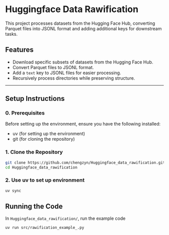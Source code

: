 # Huggingface Data Rawification

This project processes datasets from the Hugging Face Hub, converting Parquet files into JSONL format and adding additional keys for downstream tasks.

## Features

- Download specific subsets of datasets from the Hugging Face Hub.
- Convert Parquet files to JSONL format.
- Add a `text` key to JSONL files for easier processing.
- Recursively process directories while preserving structure.

---

## Setup Instructions

### 0. Prerequisites

Before setting up the environment, ensure you have the following installed:

- uv (for setting up the environment)
- git (for cloning the repository)

### 1. Clone the Repository

```bash
git clone https://github.com/chengzyn/Huggingface_data_rawification.git
cd Huggingface_data_rawification
```

### 2. Use uv to set up environment

```bash
uv sync
```

## Running the Code

In `Huggingface_data_rawification/`, run the example code

```bash
uv run src/rawification_example_.py
```
